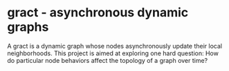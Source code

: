 # gract - asynchronous dynamic graphs

A gract is a dynamic graph whose nodes asynchronously update their local neighborhoods. This project is aimed at exploring one hard question: How do particular node behaviors affect the topology of a graph over time?
